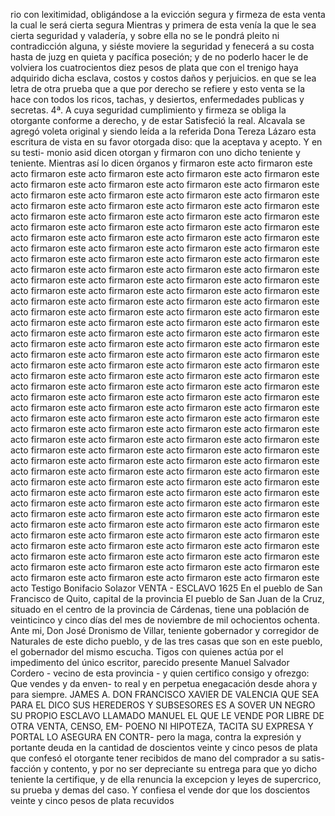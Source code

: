 rio con lexitimidad, obligándose a la evicción segura y firmeza de esta venta la cual le será cierta segura
Mientras y primera de esta venía la que le sea cierta seguridad y valadería, y sobre ella no se le pondrá pleito ni contradicción alguna, y siéste moviere la seguridad y fenecerá a su costa hasta de juzg en quieta y pacífica poseción; y de no poderlo hacer le de
volviera los cuatrocientos diez pesos de plata que con el trenigo haya adquirido dicha esclava, costos y costos daños y perjuicios.
en que se lea letra de otra prueba que a que por derecho se refiere y esto venta se la hace con todos los ricos, tachas, y desiertos, enfermedades publicas y secretas. 4ª. A cuya seguridad cumplimiento y firmeza se obliga la otorgante conforme a derecho, y de estar
Satisfeció la real. Alcavala se agregó voleta original y siendo leída a la referida Dona Tereza Lázaro esta escritura de vista en su favor otorgada diso: que la aceptava y acepto. Y en su testi- monio asid dicen otorgan y firmaron con uno dicho teniente y teniente.
Mientras así lo dicen órganos y firmaron este acto firmaron este acto firmaron este acto firmaron este acto firmaron este acto firmaron este acto firmaron este acto firmaron este acto firmaron este acto firmaron este acto firmaron este acto firmaron este acto firmaron este acto firmaron este acto firmaron este acto firmaron este acto firmaron este acto firmaron este acto firmaron este acto firmaron este acto firmaron este acto firmaron este acto firmaron este acto firmaron este acto firmaron este acto firmaron este acto firmaron este acto firmaron este acto firmaron este acto firmaron este acto firmaron este acto firmaron este acto firmaron este acto firmaron este acto firmaron este acto firmaron este acto firmaron este acto firmaron este acto firmaron este acto firmaron este acto firmaron este acto firmaron este acto firmaron este acto firmaron este acto firmaron este acto firmaron este acto firmaron este acto firmaron este acto firmaron este acto firmaron este acto firmaron este acto firmaron este acto firmaron este acto firmaron este acto firmaron este acto firmaron este acto firmaron este acto firmaron este acto firmaron este acto firmaron este acto firmaron este acto firmaron este acto firmaron este acto firmaron este acto firmaron este acto firmaron este acto firmaron este acto firmaron este acto firmaron este acto firmaron este acto firmaron este acto firmaron este acto firmaron este acto firmaron este acto firmaron este acto firmaron este acto firmaron este acto firmaron este acto firmaron este acto firmaron este acto firmaron este acto firmaron este acto firmaron este acto firmaron este acto firmaron este acto firmaron este acto firmaron este acto firmaron este acto firmaron este acto firmaron este acto firmaron este acto firmaron este acto firmaron este acto firmaron este acto firmaron este acto firmaron este acto firmaron este acto firmaron este acto firmaron este acto firmaron este acto firmaron este acto firmaron este acto firmaron este acto firmaron este acto firmaron este acto firmaron este acto firmaron este acto firmaron este acto firmaron este acto firmaron este acto firmaron este acto firmaron este acto firmaron este acto firmaron este acto firmaron este acto firmaron este acto firmaron este acto firmaron este acto firmaron este acto firmaron este acto firmaron este acto firmaron este acto firmaron este acto firmaron este acto firmaron este acto firmaron este acto firmaron este acto firmaron este acto firmaron este acto firmaron este acto firmaron este acto firmaron este acto firmaron este acto firmaron este acto firmaron este acto firmaron este acto firmaron este acto firmaron este acto firmaron este acto firmaron este acto firmaron este acto firmaron este acto firmaron este acto firmaron este acto firmaron este acto firmaron este acto firmaron este acto firmaron este acto firmaron este acto firmaron este acto firmaron este acto firmaron este acto firmaron este acto firmaron este acto firmaron este acto firmaron este acto firmaron este acto firmaron este acto
Testigo Bonifacio Solazor
VENTA - ESCLAVO
1625
En el pueblo de San Francisco de Quito, capital de la provincia
El pueblo de San Juan de la Cruz, situado en el centro de la provincia de Cárdenas, tiene una población de veinticinco y cinco días del mes de noviembre de mil ochocientos ochenta. Ante mi, Don José Dronismo de Villar, teniente gobernador y corregidor de Naturales de este dicho pueblo, y de las tres casas que son en este pueblo, el gobernador del mismo escucha.
Tigos con quienes actúa por el impedimento del único escritor, parecido presente Manuel Salvador Cordero - vecino de esta provincia - y quien certifico consigo y ofrezgo: Que vendes y da enven- to real y en perpetua enegacación desde ahora y para siempre.
JAMES A. DON FRANCISCO XAVIER DE VALENCIA QUE SEA PARA EL DICO SUS HEREDEROS Y SUBSESORES ES A SOVER UN NEGRO SU PROPIO ESCLAVO LLAMADO MANUEL EL QUE LE VENDE POR LIBRE DE OTRA VENTA, CENSO, EM- POENO NI HIPOTEZA, TACITA SU EXPRESA Y PORTAL LO ASEGURA EN CONTR-
pero la maga, contra la expresión y portante deuda en la cantidad de doscientos veinte y cinco pesos de plata que confesó el otorgante tener recibidos de mano del comprador a su satis- facción y contento, y por no ser depreciante su entrega para que
yo dicho teniente la certifique, y de ella renuncia la excepcion y leyes de supercrico, su prueba y demas del caso. Y confiesa el vende dor que los doscientos veinte y cinco pesos de plata recuvidos
